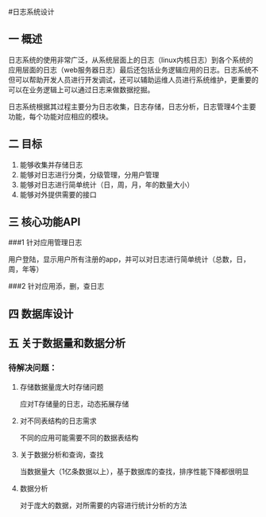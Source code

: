 #日志系统设计

## 一 概述

日志系统的使用非常广泛，从系统层面上的日志（linux内核日志）到各个系统的应用层面的日志（web服务器日志）最后还包括业务逻辑应用的日志。日志系统不但可以帮助开发人员进行开发调试，还可以辅助运维人员进行系统维护，更重要的可以在业务逻辑上可以通过日志来做数据挖掘。

日志系统根据其过程主要分为日志收集，日志存储，日志分析，日志管理4个主要功能，每个功能对应相应的模块。

## 二 目标

1. 能够收集并存储日志
2. 能够对日志进行分类，分级管理，分用户管理
3. 能够对日志进行简单统计（日，周，月，年的数量大小）
4. 能够对外提供需要的接口

## 三 核心功能API

###1 针对应用管理日志

用户登陆，显示用户所有注册的app，并可以对日志进行简单统计（总数，日，周，年等）

###2 针对应用添，删，查日志

## 四 数据库设计

## 五 关于数据量和数据分析

### 待解决问题：

1. 存储数据量庞大时存储问题

    应对T存储量的日志，动态拓展存储

2. 对不同表结构的日志需求

    不同的应用可能需要不同的数据表结构

3. 关于数据分析和查询，查找

    当数据量大（1亿条数据以上），基于数据库的查找，排序性能下降都很明显

4. 数据分析

    对于庞大的数据，对所需要的内容进行统计分析的方法

